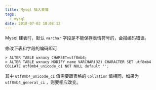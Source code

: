 ```yaml
---
title: Mysql 插入表情
tags:
  - mysql
date: 2018-07-02 10:08:12
---
```



Mysql 建表时，默认 `varchar` 字段是不能保存表情符号的，会报编码错误。

<!-- more --><!-- toc -->
修改下表和字段的编码即可

```mysql
> ALTER TABLE wxnacy CHARSET=utf8mb4;
> ALTER TABLE wxnacy MODIFY name VARCHAR(32) CHARACTER SET utf8mb4 COLLATE utf8mb4_unicode_ci NOT NULL default '';
```

其中 `utf8mb4_unicode_ci` 值需要跟表格的 `Collation` 值相同，如果为 `utf8mb4_general_ci` ，则要相应改变。
